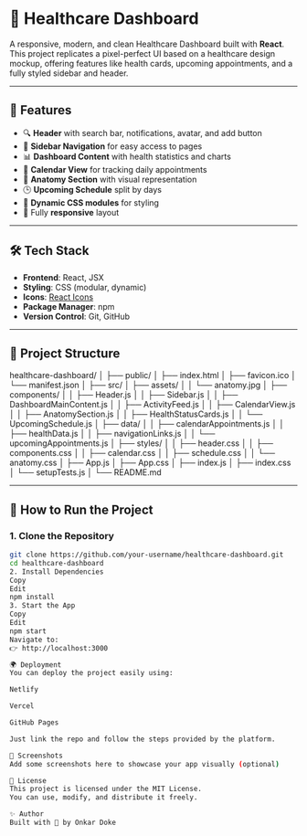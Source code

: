 # 🏥 Healthcare Dashboard

A responsive, modern, and clean Healthcare Dashboard built with **React**. This project replicates a pixel-perfect UI based on a healthcare design mockup, offering features like health cards, upcoming appointments, and a fully styled sidebar and header.

---

## 🚀 Features

- 🔍 **Header** with search bar, notifications, avatar, and add button
- 🧭 **Sidebar Navigation** for easy access to pages
- 📊 **Dashboard Content** with health statistics and charts
- 📅 **Calendar View** for tracking daily appointments
- 🧬 **Anatomy Section** with visual representation
- 🕒 **Upcoming Schedule** split by days
- 💅 **Dynamic CSS modules** for styling
- 📱 Fully **responsive** layout

---

## 🛠️ Tech Stack

- **Frontend**: React, JSX
- **Styling**: CSS (modular, dynamic)
- **Icons**: [React Icons](https://react-icons.github.io/react-icons/)
- **Package Manager**: npm
- **Version Control**: Git, GitHub

---

## 📁 Project Structure

healthcare-dashboard/
│
├── public/
│ ├── index.html
│ ├── favicon.ico
│ └── manifest.json
│
├── src/
│ ├── assets/
│ │ └── anatomy.jpg
│ ├── components/
│ │ ├── Header.js
│ │ ├── Sidebar.js
│ │ ├── DashboardMainContent.js
│ │ ├── ActivityFeed.js
│ │ ├── CalendarView.js
│ │ ├── AnatomySection.js
│ │ ├── HealthStatusCards.js
│ │ └── UpcomingSchedule.js
│ ├── data/
│ │ ├── calendarAppointments.js
│ │ ├── healthData.js
│ │ ├── navigationLinks.js
│ │ └── upcomingAppointments.js
│ ├── styles/
│ │ ├── header.css
│ │ ├── components.css
│ │ ├── calendar.css
│ │ ├── schedule.css
│ │ └── anatomy.css
│ ├── App.js
│ ├── App.css
│ ├── index.js
│ ├── index.css
│ └── setupTests.js
│
└── README.md


---

## 🧪 How to Run the Project

### 1. Clone the Repository

```bash
git clone https://github.com/your-username/healthcare-dashboard.git
cd healthcare-dashboard
2. Install Dependencies
Copy
Edit
npm install
3. Start the App
Copy
Edit
npm start
Navigate to:
👉 http://localhost:3000

🌍 Deployment
You can deploy the project easily using:

Netlify

Vercel

GitHub Pages

Just link the repo and follow the steps provided by the platform.

📸 Screenshots
Add some screenshots here to showcase your app visually (optional)

🧾 License
This project is licensed under the MIT License.
You can use, modify, and distribute it freely.

✨ Author
Built with 💙 by Onkar Doke
